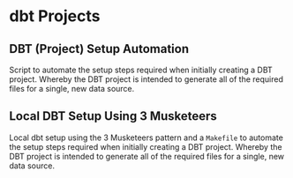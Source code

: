 # dbt Projects

## DBT (Project) Setup Automation

Script to automate the setup steps required when initially creating a DBT project.
Whereby the DBT project is intended to generate all of the required files for a single, new data source.

## Local DBT Setup Using 3 Musketeers

Local dbt setup using the 3 Musketeers pattern and a `Makefile` to automate the setup steps required when initially creating a DBT project.
Whereby the DBT project is intended to generate all of the required files for a single, new data source.
